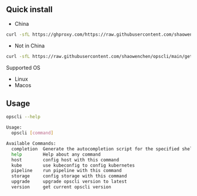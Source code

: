 ## Quick install

- China

```bash
curl -sfL https://ghproxy.com/https://raw.githubusercontent.com/shaowenchen/opscli/main/getopscli.sh | sh -
```

- Not in China

```bash
curl -sfL https://raw.githubusercontent.com/shaowenchen/opscli/main/getopscli.sh | sh -
```

Supported OS

- Linux
- Macos

## Usage

```bash
opscli --help

Usage:
  opscli [command]

Available Commands:
  completion  Generate the autocompletion script for the specified shell
  help        Help about any command
  host        config host with this command
  kube        use kubeconfig to config kubernetes
  pipeline    run pipeline with this command
  storage     config storage with this command
  upgrade     upgrade opscli version to latest
  version     get current opscli version
```